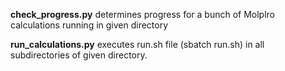 **check_progress.py** determines progress for a bunch of Molplro calculations running in
given directory

**run_calculations.py** executes run.sh file (sbatch run.sh) in all subdirectories of given directory.

